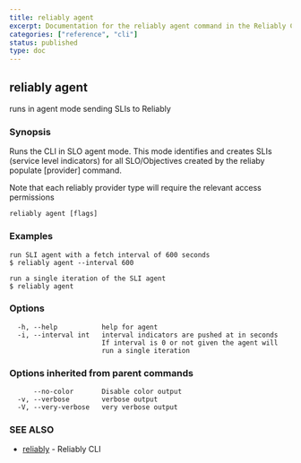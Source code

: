 ```yaml
---
title: reliably agent
excerpt: Documentation for the reliably agent command in the Reliably CLI
categories: ["reference", "cli"]
status: published
type: doc
---
```

## reliably agent

runs in agent mode sending SLIs to Reliably

### Synopsis

Runs the CLI in SLO agent mode. This mode identifies and creates
SLIs (service level indicators) for all SLO/Objectives created
by the reliaby populate [provider] command.

Note that each reliably provider type will require the relevant
access permissions

```
reliably agent [flags]
```

### Examples

```
run SLI agent with a fetch interval of 600 seconds
$ reliably agent --interval 600

run a single iteration of the SLI agent
$ reliably agent
```

### Options

```
  -h, --help           help for agent
  -i, --interval int   interval indicators are pushed at in seconds
                       If interval is 0 or not given the agent will
                       run a single iteration
```

### Options inherited from parent commands

```
      --no-color       Disable color output
  -v, --verbose        verbose output
  -V, --very-verbose   very verbose output
```

### SEE ALSO

* [reliably](/docs/reference/cli/reliably/)	 - Reliably CLI

